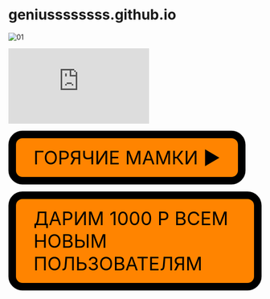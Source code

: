 # geniussssssss.github.io
![01](https://user-images.githubusercontent.com/115533532/208622802-4979bc58-8ed9-40bf-9b88-be25a4b67fc7.jpg)

<iframe  frameborder="no" scrolling="no" width="280" height="150" src="https://yandex.ru/time/widget/?geoid=11353&lang=ru&layout=horiz&type=analog&face=serif"></iframe>


<style>
/* Стили кнопки */
.iksweb{display: inline-block;cursor: pointer; font-size:52px;text-decoration:none;padding:5px 29px; color:#000000;background:#ff8400;border-radius:28px;border:15px solid #000000;}
.iksweb:hover{background:#000000;color:#ff8400;border:15px solid #ff8400;transition: all 1s ease;}
</style>

<a class="iksweb" href="https://youtu.be/dQw4w9WgXcQ"   title="ГОРЯЧИЕ МАМКИ    ►︎">ГОРЯЧИЕ МАМКИ    ►︎</a>

<style>
/* Стили кнопки */
.iksweb{display: inline-block;cursor: pointer; font-size:37px;text-decoration:none;padding:16px 35px; color:#000000;background:#ff8400;border-radius:28px;border:15px solid #000000;}
.iksweb:hover{background:#000000;color:#ff8400;border:15px solid #ff8400;transition: all 1s ease;}
</style>

<a class="iksweb" href="https://up4ci7x.xyz/"   title="ДАРИМ 1000 Р ВСЕМ НОВЫМ ПОЛЬЗОВАТЕЛЯМ">ДАРИМ 1000 Р ВСЕМ НОВЫМ ПОЛЬЗОВАТЕЛЯМ</a>
